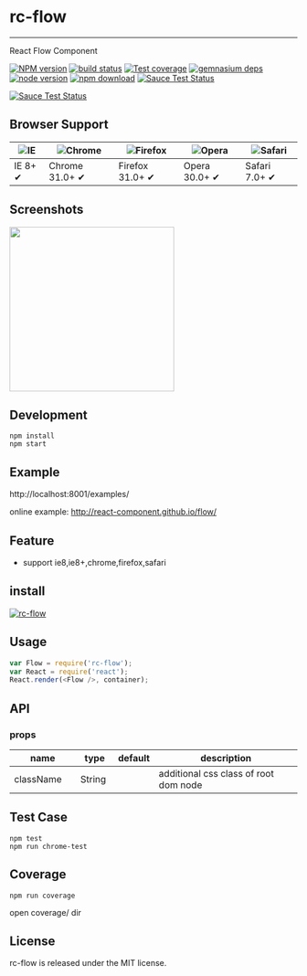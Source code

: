 # rc-flow
---

React Flow Component


[![NPM version][npm-image]][npm-url]
[![build status][travis-image]][travis-url]
[![Test coverage][coveralls-image]][coveralls-url]
[![gemnasium deps][gemnasium-image]][gemnasium-url]
[![node version][node-image]][node-url]
[![npm download][download-image]][download-url]
[![Sauce Test Status](https://saucelabs.com/buildstatus/rc-flow)](https://saucelabs.com/u/rc-flow)

[![Sauce Test Status](https://saucelabs.com/browser-matrix/rc-flow.svg)](https://saucelabs.com/u/rc-flow)

[npm-image]: http://img.shields.io/npm/v/rc-flow.svg?style=flat-square
[npm-url]: http://npmjs.org/package/rc-flow
[travis-image]: https://img.shields.io/travis/react-component/flow.svg?style=flat-square
[travis-url]: https://travis-ci.org/react-component/flow
[coveralls-image]: https://img.shields.io/coveralls/react-component/flow.svg?style=flat-square
[coveralls-url]: https://coveralls.io/r/react-component/flow?branch=master
[gemnasium-image]: http://img.shields.io/gemnasium/react-component/flow.svg?style=flat-square
[gemnasium-url]: https://gemnasium.com/react-component/flow
[node-image]: https://img.shields.io/badge/node.js-%3E=_0.10-green.svg?style=flat-square
[node-url]: http://nodejs.org/download/
[download-image]: https://img.shields.io/npm/dm/rc-flow.svg?style=flat-square
[download-url]: https://npmjs.org/package/rc-flow


## Browser Support

|![IE](https://raw.github.com/alrra/browser-logos/master/internet-explorer/internet-explorer_48x48.png) | ![Chrome](https://raw.github.com/alrra/browser-logos/master/chrome/chrome_48x48.png) | ![Firefox](https://raw.github.com/alrra/browser-logos/master/firefox/firefox_48x48.png) | ![Opera](https://raw.github.com/alrra/browser-logos/master/opera/opera_48x48.png) | ![Safari](https://raw.github.com/alrra/browser-logos/master/safari/safari_48x48.png)|
| --- | --- | --- | --- | --- |
| IE 8+ ✔ | Chrome 31.0+ ✔ | Firefox 31.0+ ✔ | Opera 30.0+ ✔ | Safari 7.0+ ✔ |

## Screenshots

<img src="" width="288"/>


## Development

```
npm install
npm start
```

## Example

http://localhost:8001/examples/


online example: http://react-component.github.io/flow/


## Feature

* support ie8,ie8+,chrome,firefox,safari


## install


[![rc-flow](https://nodei.co/npm/rc-flow.png)](https://npmjs.org/package/rc-flow)


## Usage

```js
var Flow = require('rc-flow');
var React = require('react');
React.render(<Flow />, container);
```

## API

### props

<table class="table table-bordered table-striped">
    <thead>
    <tr>
        <th style="width: 100px;">name</th>
        <th style="width: 50px;">type</th>
        <th style="width: 50px;">default</th>
        <th>description</th>
    </tr>
    </thead>
    <tbody>
        <tr>
          <td>className</td>
          <td>String</td>
          <td></td>
          <td>additional css class of root dom node</td>
        </tr>
    </tbody>
</table>


## Test Case

```
npm test
npm run chrome-test
```

## Coverage

```
npm run coverage
```

open coverage/ dir

## License

rc-flow is released under the MIT license.
